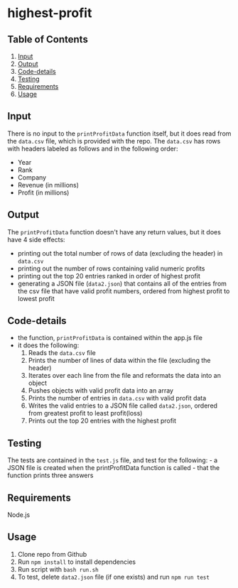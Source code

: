 # highest-profit

## Table of Contents
  1. [Input](#Input)
  2. [Output](#Output)
  3. [Code-details](#Code-details)
  4. [Testing](#Testing)
  5. [Requirements](#Requirements)
  6. [Usage](#Usage)

## Input

There is no input to the ```printProfitData``` function itself, but it does read from the ```data.csv``` file, which is provided with the repo. The ```data.csv``` has rows with headers labeled as follows and in the following order:
  - Year
  - Rank
  - Company
  - Revenue (in millions)
  - Profit (in millions)

## Output

The ```printProfitData``` function doesn't have any return values, but it does have 4 side effects:
   - printing out the total number of rows of data (excluding the header) in ```data.csv```
   - printing out the number of rows containing valid numeric profits
   - printing out the top 20 entries ranked in order of highest profit
   - generating a JSON file (```data2.json```) that contains all of the entries from the csv file that have valid profit numbers, ordered from highest profit to lowest profit

## Code-details

  - the function, ```printProfitData``` is contained within the app.js file
  - it does the following:
    1. Reads the ```data.csv``` file
    2. Prints the number of lines of data within the file (excluding the header)
    3. Iterates over each line from the file and reformats the data into an object
    4. Pushes objects with valid profit data into an array
    5. Prints the number of entries in ```data.csv``` with valid profit data
    6. Writes the valid entries to a JSON file called ```data2.json```, ordered from greatest profit to least profit(loss)
    7. Prints out the top 20 entries with the highest profit

## Testing

  The tests are contained in the ```test.js``` file, and test for the following:
    - a JSON file is created when the printProfitData function is called
    - that the function prints three answers

## Requirements

  Node.js

## Usage

  1. Clone repo from Github
  2. Run ```npm install``` to install dependencies
  3. Run script with ```bash run.sh```
  4. To test, delete ```data2.json``` file (if one exists) and run ```npm run test```



